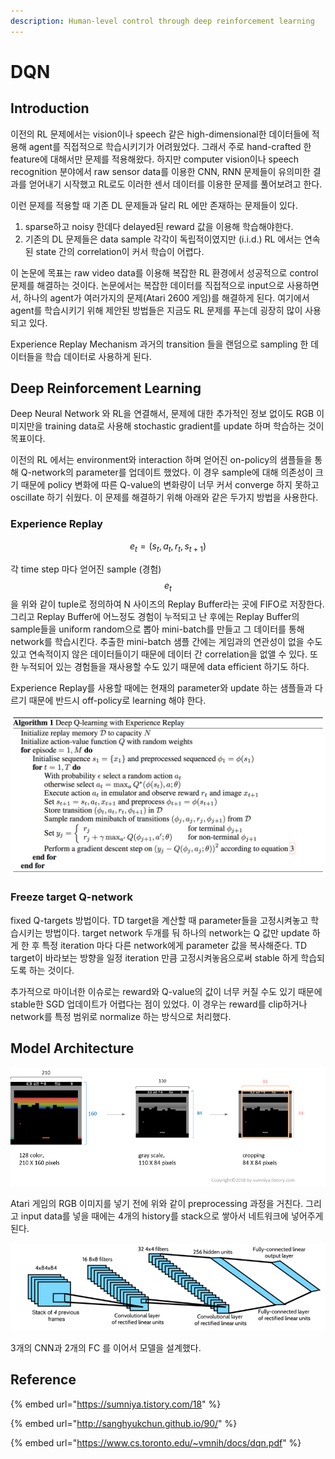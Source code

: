 ```yaml
---
description: Human-level control through deep reinforcement learning
---
```


# DQN

## Introduction

이전의 RL 문제에서는 vision이나 speech 같은 high-dimensional한 데이터들에 적용해 agent를 직접적으로 학습시키기가 어려웠었다. 그래서 주로 hand-crafted 한 feature에 대해서만 문제를 적용해왔다. 하지만 computer vision이나 speech recognition 분야에서 raw sensor data를 이용한 CNN, RNN 문제들이 유의미한 결과를 얻어내기 시작했고 RL로도 이러한 센서 데이터를 이용한 문제를 풀어보려고 한다.

이런 문제를 적용할 때 기존 DL 문제들과 달리 RL 에만 존재하는 문제들이 있다.

1. sparse하고 noisy 한데다 delayed된 reward 값을 이용해 학습해야한다. 
2. 기존의 DL 문제들은 data sample 각각이 독립적이였지만 \(i.i.d.\) RL 에서는 연속된 state 간의 correlation이 커서 학습이 어렵다.

이 논문에 목표는 raw video data를 이용해 복잡한 RL 환경에서 성공적으로 control 문제를 해결하는 것이다. 논문에서는 복잡한 데이터를 직접적으로 input으로 사용하면서, 하나의 agent가 여러가지의 문제\(Atari 2600 게임\)를 해결하게 된다. 여기에서 agent를 학습시키기 위해 제안된 방법들은 지금도 RL 문제를 푸는데 굉장히 많이 사용되고 있다.  

Experience Replay Mechanism 과거의 transition 들을 랜덤으로 sampling 한 데이터들을 학습 데이터로 사용하게 된다.

## Deep Reinforcement Learning

Deep Neural Network 와 RL을 연결해서, 문제에 대한 추가적인 정보 없이도 RGB 이미지만을 training data로 사용해 stochastic gradient를 update 하며 학습하는 것이 목표이다. 

이전의 RL 에서는 environment와 interaction 하며 얻어진 on-policy의 샘플들을 통해 Q-network의 parameter를 업데이트 했었다. 이 경우 sample에 대해 의존성이 크기 때문에 policy 변화에 따른 Q-value의 변화량이 너무 커서 converge 하지 못하고 oscillate 하기 쉬웠다. 이 문제를 해결하기 위해 아래와 같은 두가지 방법을 사용한다.

### Experience Replay

$$e_t = (s_t, a_t, r_t, s_{t+1})$$

각 time step 마다 얻어진 sample \(경험\) $$e_t$$을 위와 같이 tuple로 정의하여 N 사이즈의 Replay Buffer라는 곳에 FIFO로 저장한다. 그리고 Replay Buffer에 어느정도 경험이 누적되고 난 후에는 Replay Buffer의 sample들을 uniform random으로 뽑아 mini-batch를 만들고 그 데이터를 통해 network를 학습시킨다. 추출한 mini-batch 샘플 간에는 게임과의 연관성이 없을 수도 있고 연속적이지 않은 데이터들이기 때문에 데이터 간 correlation을 없앨 수 있다. 또한 누적되어 있는 경험들을 재사용할 수도 있기 때문에 data efficient 하기도 하다. 

Experience Replay를 사용할 때에는 현재의 parameter와 update 하는 샘플들과 다르기 때문에 반드시 off-policy로 learning 해야 한다.

![pseudo code](../../.gitbook/assets/image%20%28451%29.png)

### Freeze target Q-network

fixed Q-targets 방법이다. TD target을 계산할 때 parameter들을 고정시켜놓고 학습시키는 방법이다. target network 두개를 둬 하나의 network는 Q 값만 update 하게 한 후 특정 iteration 마다 다른 network에게 parameter 값을 복사해준다. TD target이 바라보는 방향을 일정 iteration 만큼 고정시켜놓음으로써 stable 하게 학습되도록 하는 것이다.



추가적으로 마이너한 이슈로는 reward와 Q-value의 값이 너무 커질 수도 있기 때문에 stable한 SGD 업데이트가 어렵다는 점이 있었다. 이 경우는 reward를 clip하거나 network를 특정 범위로 normalize 하는 방식으로 처리했다. 

## Model Architecture

![Pre-processing](../../.gitbook/assets/image%20%28452%29.png)

Atari 게임의 RGB 이미지를 넣기 전에 위와 같이 preprocessing 과정을 거친다. 그리고 input data를 넣을 때에는 4개의 history를 stack으로 쌓아서 네트워크에 넣어주게 된다. 

![Model Architecture](../../.gitbook/assets/image%20%28449%29.png)

3개의 CNN과 2개의 FC 를 이어서 모델을 설계했다.

## Reference

{% embed url="https://sumniya.tistory.com/18" %}

{% embed url="http://sanghyukchun.github.io/90/" %}

{% embed url="https://www.cs.toronto.edu/~vmnih/docs/dqn.pdf" %}



